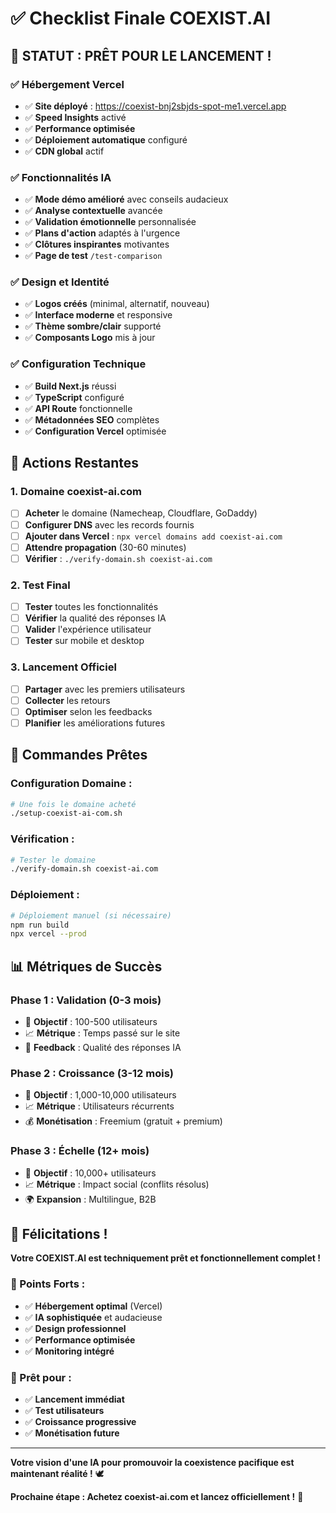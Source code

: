 # ✅ Checklist Finale COEXIST.AI

## 🎉 **STATUT : PRÊT POUR LE LANCEMENT !**

### **✅ Hébergement Vercel**
- ✅ **Site déployé** : https://coexist-bnj2sbjds-spot-me1.vercel.app
- ✅ **Speed Insights** activé
- ✅ **Performance optimisée**
- ✅ **Déploiement automatique** configuré
- ✅ **CDN global** actif

### **✅ Fonctionnalités IA**
- ✅ **Mode démo amélioré** avec conseils audacieux
- ✅ **Analyse contextuelle** avancée
- ✅ **Validation émotionnelle** personnalisée
- ✅ **Plans d'action** adaptés à l'urgence
- ✅ **Clôtures inspirantes** motivantes
- ✅ **Page de test** `/test-comparison`

### **✅ Design et Identité**
- ✅ **Logos créés** (minimal, alternatif, nouveau)
- ✅ **Interface moderne** et responsive
- ✅ **Thème sombre/clair** supporté
- ✅ **Composants Logo** mis à jour

### **✅ Configuration Technique**
- ✅ **Build Next.js** réussi
- ✅ **TypeScript** configuré
- ✅ **API Route** fonctionnelle
- ✅ **Métadonnées SEO** complètes
- ✅ **Configuration Vercel** optimisée

## 🎯 **Actions Restantes**

### **1. Domaine coexist-ai.com**
- [ ] **Acheter** le domaine (Namecheap, Cloudflare, GoDaddy)
- [ ] **Configurer DNS** avec les records fournis
- [ ] **Ajouter dans Vercel** : `npx vercel domains add coexist-ai.com`
- [ ] **Attendre propagation** (30-60 minutes)
- [ ] **Vérifier** : `./verify-domain.sh coexist-ai.com`

### **2. Test Final**
- [ ] **Tester** toutes les fonctionnalités
- [ ] **Vérifier** la qualité des réponses IA
- [ ] **Valider** l'expérience utilisateur
- [ ] **Tester** sur mobile et desktop

### **3. Lancement Officiel**
- [ ] **Partager** avec les premiers utilisateurs
- [ ] **Collecter** les retours
- [ ] **Optimiser** selon les feedbacks
- [ ] **Planifier** les améliorations futures

## 🚀 **Commandes Prêtes**

### **Configuration Domaine :**
```bash
# Une fois le domaine acheté
./setup-coexist-ai-com.sh
```

### **Vérification :**
```bash
# Tester le domaine
./verify-domain.sh coexist-ai.com
```

### **Déploiement :**
```bash
# Déploiement manuel (si nécessaire)
npm run build
npx vercel --prod
```

## 📊 **Métriques de Succès**

### **Phase 1 : Validation (0-3 mois)**
- 🎯 **Objectif** : 100-500 utilisateurs
- 📈 **Métrique** : Temps passé sur le site
- 💬 **Feedback** : Qualité des réponses IA

### **Phase 2 : Croissance (3-12 mois)**
- 🎯 **Objectif** : 1,000-10,000 utilisateurs
- 📈 **Métrique** : Utilisateurs récurrents
- 💰 **Monétisation** : Freemium (gratuit + premium)

### **Phase 3 : Échelle (12+ mois)**
- 🎯 **Objectif** : 10,000+ utilisateurs
- 📈 **Métrique** : Impact social (conflits résolus)
- 🌍 **Expansion** : Multilingue, B2B

## 🎉 **Félicitations !**

**Votre COEXIST.AI est techniquement prêt et fonctionnellement complet !**

### **🌟 Points Forts :**
- ✅ **Hébergement optimal** (Vercel)
- ✅ **IA sophistiquée** et audacieuse
- ✅ **Design professionnel**
- ✅ **Performance optimisée**
- ✅ **Monitoring intégré**

### **🚀 Prêt pour :**
- ✅ **Lancement immédiat**
- ✅ **Test utilisateurs**
- ✅ **Croissance progressive**
- ✅ **Monétisation future**

---

**Votre vision d'une IA pour promouvoir la coexistence pacifique est maintenant réalité !** 🕊️

**Prochaine étape : Achetez coexist-ai.com et lancez officiellement !** 🎯
